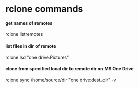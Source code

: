rclone commands
========================

#### get names of remotes
rclone listremotes

#### list files in dir of remote
rclone lsd "one drive:Pictures"

#### clone from specified local dir to remote dir on MS One Drive
rclone sync /home/source/dir "one drive:dest_dir" -v